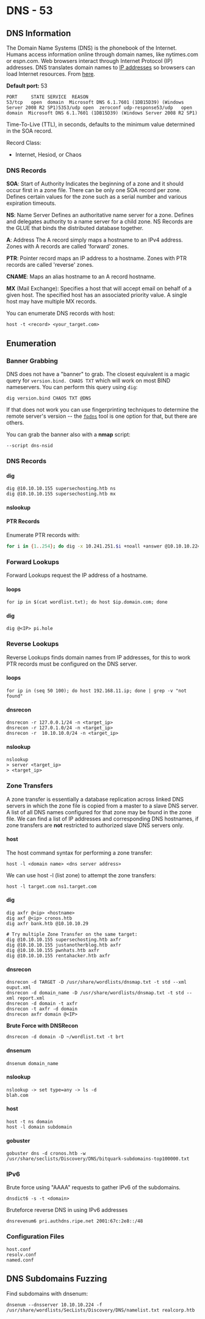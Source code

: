 # DNS - 53

## DNS **Information** <a href="#basic-information" id="basic-information"></a>

The Domain Name Systems (DNS) is the phonebook of the Internet. Humans access information online through domain names, like nytimes.com or espn.com. Web browsers interact through Internet Protocol (IP) addresses. DNS translates domain names to [IP addresses](https://www.cloudflare.com/learning/dns/glossary/what-is-my-ip-address/) so browsers can load Internet resources. From [here](https://www.cloudflare.com/learning/dns/what-is-dns/).

**Default port:** 53

```
PORT     STATE SERVICE  REASON
53/tcp   open  domain  Microsoft DNS 6.1.7601 (1DB15D39) (Windows Server 2008 R2 SP1)5353/udp open  zeroconf udp-response53/udp   open  domain  Microsoft DNS 6.1.7601 (1DB15D39) (Windows Server 2008 R2 SP1)
```

Time-To-Live (TTL), in seconds, defaults to the minimum value determined in the SOA record.

Record Class:

* Internet, Hesiod, or Chaos

### DNS Records

**SOA**: Start of Authority Indicates the beginning of a zone and it should occur first in a zone file. There can be only one SOA record per zone. Defines certain values for the zone such as a serial number and various expiration timeouts.

**NS**: Name Server Defines an authoritative name server for a zone. Defines and delegates authority to a name server for a child zone. NS Records are the GLUE that binds the distributed database together.

**A**: Address The A record simply maps a hostname to an IPv4 address. Zones with A records are called 'forward' zones.

**PTR**: Pointer record maps an IP address to a hostname. Zones with PTR records are called 'reverse' zones.

**CNAME**: Maps an alias hostname to an A record hostname.

**MX** (Mail Exchange): Specifies a host that will accept email on behalf of a given host. The specified host has an associated priority value. A single host may have multiple MX records.

You can enumerate DNS records with host:

```
host -t <record> <your_target.com>
```

## Enumeration <a href="#enumeration" id="enumeration"></a>

### **Banner Grabbing** <a href="#banner-grabbing" id="banner-grabbing"></a>

DNS does not have a "banner" to grab. The closest equivalent is a magic query for `version.bind. CHAOS TXT` which will work on most BIND nameservers. You can perform this query using `dig`:

```
dig version.bind CHAOS TXT @DNS
```

If that does not work you can use fingerprinting techniques to determine the remote server's version -- the [`fpdns`](https://github.com/kirei/fpdns) tool is one option for that, but there are others.

You can grab the banner also with a **nmap** script:

```
--script dns-nsid
```

### DNS Records

#### dig

```
dig @10.10.10.155 supersechosting.htb ns
dig @10.10.10.155 supersechosting.htb mx
```

#### nslookup



#### PTR Records

Enumerate PTR records with:

```bash
for i in {1..254}; do dig -x 10.241.251.$i +noall +answer @10.10.10.224; done
```

### Forward Lookups <a href="#forward-lookups" id="forward-lookups"></a>

Forward Lookups request the IP address of a hostname.

#### loops <a href="#loops" id="loops"></a>

```
for ip in $(cat wordlist.txt); do host $ip.domain.com; done
```

#### dig <a href="#dig" id="dig"></a>

```
dig @<IP> pi.hole
```

### Reverse Lookups <a href="#reverse-lookups" id="reverse-lookups"></a>

Reverse Lookups finds domain names from IP addresses, for this to work PTR records must be configured on the DNS server.

#### loops <a href="#loops-2" id="loops-2"></a>

```
for ip in (seq 50 100); do host 192.168.11.ip; done | grep -v "not found"
```

#### dnsrecon <a href="#dnsrecon" id="dnsrecon"></a>

```
dnsrecon -r 127.0.0.1/24 -n <target_ip>
dnsrecon -r 127.0.1.0/24 -n <target_ip>
dnsrecon -r  10.10.10.0/24 -n <target_ip>
```

#### nslookup <a href="#nslookup" id="nslookup"></a>

```
nslookup
> server <target_ip>
> <target_ip>
```

### Zone Transfers  <a href="#zone-transfers-find-subdomains" id="zone-transfers-find-subdomains"></a>

A zone transfer is essentially a database replication across linked DNS servers in which the zone file is copied from a master to a slave DNS server. A list of all DNS names configured for that zone may be found in the zone file. We can find a list of IP addresses and corresponding DNS hostnames, if zone transfers are **not** restricted to authorized slave DNS servers only.

#### host

The host command syntax for performing a zone transfer:

```
host -l <domain name> <dns server address>
```

We can use host -l (list zone) to attempt the zone transfers:

```
host -l target.com ns1.target.com
```

#### dig <a href="#dig-2" id="dig-2"></a>

```
dig axfr @<ip> <hostname>
dig axf @<ip> cronos.htb
dig axfr bank.htb @10.10.10.29

# Try multiple Zone Transfer on the same target:
dig @10.10.10.155 supersechosting.htb axfr
dig @10.10.10.155 justanotherblog.htb axfr
dig @10.10.10.155 pwnhats.htb axfr
dig @10.10.10.155 rentahacker.htb axfr
```

#### dnsrecon <a href="#dnsrecon-2" id="dnsrecon-2"></a>

```
dnsrecon -d TARGET -D /usr/share/wordlists/dnsmap.txt -t std --xml ouput.xml
dnsrecon -d domain_name -D /usr/share/wordlists/dnsmap.txt -t std --xml report.xml
dnsrecon -d domain -t axfr
dnsrecon -t axfr -d domain
dnsrecon axfr domain @<IP>
```

**Brute Force with DNSRecon**

```
dnsrecon -d domain -D ~/wordlist.txt -t brt
```

#### dnsenum <a href="#dnsenum" id="dnsenum"></a>

```
dnsenum domain_name
```

#### nslookup <a href="#nslookup-2" id="nslookup-2"></a>

```
nslookup -> set type=any -> ls -d 
blah.com
```

#### host <a href="#host" id="host"></a>

```
host -t ns domain
host -l domain subdomain
```

#### gobuster <a href="#gobuster" id="gobuster"></a>

```
gobuster dns -d cronos.htb -w /usr/share/seclists/Discovery/DNS/bitquark-subdomains-top100000.txt
```

### IPv6 <a href="#ipv6" id="ipv6"></a>

Brute force using "AAAA" requests to gather IPv6 of the subdomains.

```
dnsdict6 -s -t <domain>
```

Bruteforce reverse DNS in using IPv6 addresses

```
dnsrevenum6 pri.authdns.ripe.net 2001:67c:2e8::/48
```

### Configuration Files <a href="#configuration-files" id="configuration-files"></a>

```
host.conf
resolv.conf
named.conf
```

## DNS Subdomains Fuzzing

Find subdomains with dnsenum:

```
dnsenum --dnsserver 10.10.10.224 -f /usr/share/wordlists/SecLists/Discovery/DNS/namelist.txt realcorp.htb
```
